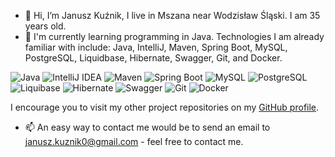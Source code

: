 - 👋 Hi, I’m Janusz Kuźnik, I live in Mszana near Wodzisław Śląski. I am 35 years old.
- 🌱 I'm currently learning programming in Java. Technologies I am already familiar with include: Java, IntelliJ, Maven, Spring Boot, MySQL, PostgreSQL, Liquidbase, Hibernate, Swagger, Git, and Docker.


![Java](https://img.shields.io/badge/Java-ED8B00?style=for-the-badge&logo=java&logoColor=white)
![IntelliJ IDEA](https://img.shields.io/badge/IntelliJ_IDEA-000000.svg?style=for-the-badge&logo=intellij-idea&logoColor=white)
![Maven](https://img.shields.io/badge/Maven-C71A36?style=for-the-badge&logo=apache-maven&logoColor=white)
![Spring Boot](https://img.shields.io/badge/Spring_Boot-6DB33F?style=for-the-badge&logo=spring-boot&logoColor=white)
![MySQL](https://img.shields.io/badge/MySQL-4479A1?style=for-the-badge&logo=mysql&logoColor=white)
![PostgreSQL](https://img.shields.io/badge/PostgreSQL-336791?style=for-the-badge&logo=postgresql&logoColor=white)
![Liquibase](https://img.shields.io/badge/Liquibase-2962FF?style=for-the-badge&logo=liquibase&logoColor=white)
![Hibernate](https://img.shields.io/badge/Hibernate-59666C?style=for-the-badge&logo=hibernate&logoColor=white)
![Swagger](https://img.shields.io/badge/Swagger-85EA2D?style=for-the-badge&logo=swagger&logoColor=black)
![Git](https://img.shields.io/badge/Git-F05032?style=for-the-badge&logo=git&logoColor=white)
![Docker](https://img.shields.io/badge/Docker-2496ED?style=for-the-badge&logo=docker&logoColor=white)

I encourage you to visit my other project repositories on my [GitHub profile](https://github.com/jkuznik).
- 📫 An easy way to contact me would be to send an email to janusz.kuznik0@gmail.com - feel free to contact me.

<!---
jkuznik/jkuznik is a ✨ special ✨ repository because its `README.md` (this file) appears on your GitHub profile.
You can click the Preview link to take a look at your changes.
--->
